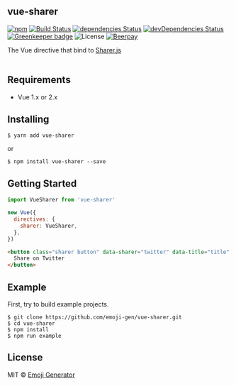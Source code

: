 vue-sharer
----------

[![npm](https://img.shields.io/npm/v/vue-sharer.svg?maxAge=2592000)](https://www.npmjs.org/package/vue-sharer)
[![Build Status](https://travis-ci.org/emoji-gen/vue-sharer.svg?branch=master)](https://travis-ci.org/emoji-gen/vue-sharer)
[![dependencies Status](https://david-dm.org/emoji-gen/vue-sharer/status.svg)](https://david-dm.org/emoji-gen/vue-sharer)
[![devDependencies Status](https://david-dm.org/emoji-gen/vue-sharer/dev-status.svg)](https://david-dm.org/emoji-gen/vue-sharer?type=dev)
[![Greenkeeper badge](https://badges.greenkeeper.io/emoji-gen/vue-sharer.svg)](https://greenkeeper.io/)
![License](https://img.shields.io/github/license/emoji-gen/browser-extension.svg)
[![Beerpay](https://beerpay.io/emoji-gen/vue-sharer/badge.svg?style=flat)](https://beerpay.io/emoji-gen/vue-sharer)

The Vue directive that bind to [Sharer.js](https://github.com/ellisonleao/sharer.js/)
<br>
<br>

## Requirements

- Vue 1.x or 2.x

## Installing

```
$ yarn add vue-sharer
```

or

```
$ npm install vue-sharer --save
```

## Getting Started

```js
import VueSharer from 'vue-sharer'

new Vue({
  directives: {
    sharer: VueSharer,
  },
})
```

```html
<button class="sharer button" data-sharer="twitter" data-title="title" v-sharer>
  Share on Twitter
</button>
```

## Example
First, try to build example projects.

```
$ git clone https://github.com/emoji-gen/vue-sharer.git
$ cd vue-sharer
$ npm install
$ npm run example
```

## License
MIT &copy; [Emoji Generator](https://emoji-gen.ninja)
